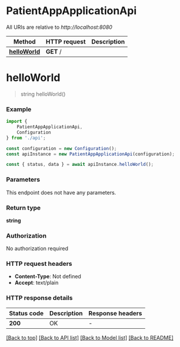 # PatientAppApplicationApi

All URIs are relative to *http://localhost:8080*

|Method | HTTP request | Description|
|------------- | ------------- | -------------|
|[**helloWorld**](#helloworld) | **GET** / | |

# **helloWorld**
> string helloWorld()


### Example

```typescript
import {
    PatientAppApplicationApi,
    Configuration
} from './api';

const configuration = new Configuration();
const apiInstance = new PatientAppApplicationApi(configuration);

const { status, data } = await apiInstance.helloWorld();
```

### Parameters
This endpoint does not have any parameters.


### Return type

**string**

### Authorization

No authorization required

### HTTP request headers

 - **Content-Type**: Not defined
 - **Accept**: text/plain


### HTTP response details
| Status code | Description | Response headers |
|-------------|-------------|------------------|
|**200** | OK |  -  |

[[Back to top]](#) [[Back to API list]](../README.md#documentation-for-api-endpoints) [[Back to Model list]](../README.md#documentation-for-models) [[Back to README]](../README.md)

